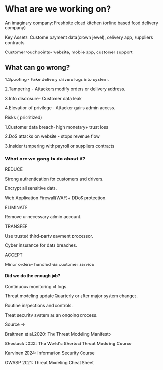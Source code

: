 # What are we working on?

An imaginary company: Freshbite cloud kitchen (online based food delivery company)

Key Assets: Custome payment data(crown jewel), delivery app, suppliers contracts

Customer touchpoints- website, mobile app, customer support

## What can go wrong?

1.Spoofing - Fake delivery drivers logs into system.

2.Tampering - Attackers modify orders or delivery address.

3.Info disclosure- Customer data leak.

4.Elevation of privilege - Attacker gains admin access.

Risks ( prioritized)

1.Customer data breach- high monetary+ trust loss

2.DoS attacks on website - stops revenue flow

3.Insider tampering with payroll or suppliers contracts 

### What are we gong to do about it?

REDUCE

Strong authentication for customers and drivers.

Encrypt all sensitive data.

Web Application Firewall(WAF)+ DDoS protection.

ELIMINATE

Remove unnecessary admin account.

TRANSFER

Use trusted third-party payment processor.

Cyber insurance for data breaches.

ACCEPT

Minor orders- handled via customer service

#### Did we do the enough job?

Continuous monitoring of logs.

Threat modeling update Quarterly or after major system changes.

Routine inspections and controls.

Treat security system as an ongoing process.

Source ->

Braitmen et al.2020: The Threat Modeling Manifesto

Shostack 2022: The World's Shortest Threat Modeling Course

Karvinen 2024: Information Security Course

OWASP 2021: Threat Modeling Cheat Sheet

